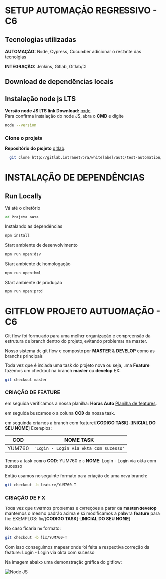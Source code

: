 # SETUP AUTOMAÇÃO REGRESSIVO - C6



## Tecnologias utilizadas  
**AUTOMAÇÃO:** Node, Cypress, Cucumber adicionar o restante das tecnolgias  

**INTEGRAÇÃO:** Jenkins, Gitlab, Gitlab/CI  





##  Download de dependências locais

## Instalação node js LTS
**Versão node JS LTS link Download:** [node](https://nodejs.org/dist/v18.12.0/node-v18.12.0-x64.msi)  
Para confirma instalação do node JS, abra o **CMD** e digite:
```sh
node --version 
```


### Clone o projeto
**Repositório do projeto** [gitlab](http://gitlab.intranet/bra/whitelabel/auto/test-automation/originacao-lojista/portal-lojista). 

~~~bash  
  git clone http://gitlab.intranet/bra/whitelabel/auto/test-automation/originacao-lojista/portal-lojista
~~~


# INSTALAÇÃO DE DEPENDÊNCIAS

## Run Locally  

Vá até o diretório 

~~~bash  
cd Projeto-auto
~~~

Instalando as dependências  

~~~bash  
npm install
~~~

Start ambiente de desenvolvimento  

~~~bash   ( usar no gitbash)
npm run open:dsv
~~~  
Start ambiente de homologação  

~~~bash  
npm run open:hml
~~~  
Start ambiente de produção  

~~~bash  
npm run open:prod
~~~  

# GITFLOW PROJETO AUTUOMAÇÃO - C6


Git flow foi formulado para uma melhor organização e compreensão da estrutura de branch dentro do projeto, evitando problemas na master.

Nosso sistema de git flow e composto por **MASTER** & **DEVELOP** como as branchs principais

Toda vez que é inciada uma task do projeto nova ou seja, uma **Feature** fazemos um checkout na branch **master** ou **develop** 
EX:
~~~bash  
git checkout master
~~~  

### CRIAÇÃO DE FEATURE
em seguida verificamos a nossa planilha:  **Horas Auto** [Planilha de features](https://ts.accenture.com/:x:/r/sites/C6-AutomaoRegressivo/Shared%20Documents/Auto/HorasAuto.xlsx?d=we46fa5c976094c099dddef00ccbfb98e&csf=1&web=1&e=HzRulI). 

em seguida buscamos o a coluna **COD** da nossa task.


em seguinda criamos a branch com feature/[**CODIGO TASK**]-[**INICIAL DO SEU NOME**] 
Exemplos:

|     COD           |NOME TASK                          |
|----------------|--------------------------------------|
|YUM760          |`'Login - Login via okta com sucesso'`|       

Temos a task com o **COD**: YUM760 e o **NOME**: Login - Login via okta com sucesso

Então usamos no seguinte formato para criação de uma nova branch:

~~~bash  
git checkout -b feature/YUM760-T
~~~  

### CRIAÇÃO DE FIX

Toda vez que tivermos problemas e correções a partir da **master**/**develop**
mantemos o mesmo padrão acima e só modificamos a palavra **feature** para fix:
EXEMPLOS:
fix/[**CODIGO TASK**]-[**INICIAL DO SEU NOME**] 

No caso ficaria no formato:

~~~bash  
git checkout -b fix/YUM760-T
~~~  

Com isso conseguimos mapear onde foi feita a respectiva correção da feature: Login - Login via okta com sucesso


Na imagem abaixo uma demonstração gráfica do gitflow:

![Node JS](imgs\gitflow.png)  




